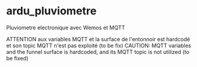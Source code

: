 # ardu_pluviometre
Pluviometre electronique avec Wemos et MQTT

ATTENTION aux variables MQTT et la surface de l'entonnoir est hardcodé et son topic MQTT n'est pas exploité (to be fix)
CAUTION: MQTT variables and the funnel surface is hardcoded, and its MQTT topic is not utilized (to be fixed)
